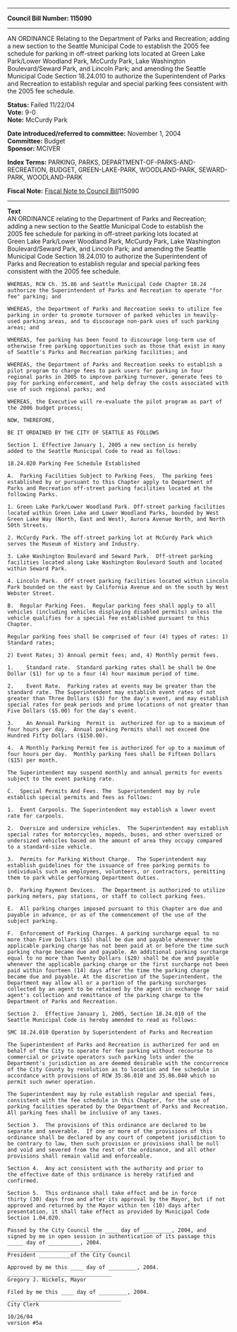 * * * * *  
  
**Council Bill Number: [](#h0)[](#h2)115090**  
  
* * * * *  
  
AN ORDINANCE Relating to the Department of Parks and Recreation; adding a new section to the Seattle Municipal Code to establish the 2005 fee schedule for parking in off-street parking lots located at Green Lake Park/Lower Woodland Park, McCurdy Park, Lake Washington Boulevard/Seward Park, and Lincoln Park; and amending the Seattle Municipal Code Section 18.24.010 to authorize the Superintendent of Parks and Recreation to establish regular and special parking fees consistent with the 2005 fee schedule.  
  
**Status:** Failed 11/22/04   
**Vote:** 9-0   
**Note:** McCurdy Park  
  
  
**Date introduced/referred to committee:** November 1, 2004   
**Committee:** Budget   
**Sponsor:** MCIVER   
  
**Index Terms:** PARKING, PARKS, DEPARTMENT-OF-PARKS-AND-RECREATION, BUDGET, GREEN-LAKE-PARK, WOODLAND-PARK, SEWARD-PARK, WOODLAND-PARK  
  
**Fiscal Note:** [Fiscal Note to Council Bill](http://clerk.seattle.gov/~public/fnote/115090.htm)[](#h1)[](#h3)115090  
  
* * * * *  
  
**Text**  
    AN ORDINANCE relating to the Department of Parks and Recreation;  
    adding a new section to the Seattle Municipal Code to establish the  
    2005 fee schedule for parking in off-street parking lots located at  
    Green Lake Park/Lower Woodland Park, McCurdy Park, Lake Washington  
    Boulevard/Seward Park, and Lincoln Park; and amending the Seattle  
    Municipal Code Section 18.24.010 to authorize the Superintendent of  
    Parks and Recreation to establish regular and special parking fees  
    consistent with the 2005 fee schedule.  
  
    WHEREAS, RCW Ch. 35.86 and Seattle Municipal Code Chapter 18.24  
    authorize the Superintendent of Parks and Recreation to operate "for  
    fee" parking; and  
  
    WHEREAS, the Department of Parks and Recreation seeks to utilize fee  
    parking in order to promote turnover of parked vehicles in heavily-  
    used parking areas, and to discourage non-park uses of such parking  
    areas; and  
  
    WHEREAS, fee parking has been found to discourage long-term use of  
    otherwise free parking opportunities such as those that exist in many  
    of Seattle's Parks and Recreation parking facilities; and  
  
    WHEREAS, the Department of Parks and Recreation seeks to establish a  
    pilot program to charge fees to park users for parking in four  
    regional parks in 2005 to improve parking turnover, generate fees to  
    pay for parking enforcement, and help defray the costs associated with  
    use of such regional parks; and  
  
    WHEREAS, the Executive will re-evaluate the pilot program as part of  
    the 2006 budget process;  
  
    NOW, THEREFORE,  
  
    BE IT ORDAINED BY THE CITY OF SEATTLE AS FOLLOWS  
  
    Section 1. Effective January 1, 2005 a new section is hereby  
    added to the Seattle Municipal Code to read as follows:  
  
    18.24.020 Parking Fee Schedule Established  
  
    A.  Parking Facilities Subject to Parking Fees.  The parking fees  
    established by or pursuant to this Chapter apply to Department of  
    Parks and Recreation off-street parking facilities located at the  
    following Parks.  
  
    1. Green Lake Park/Lower Woodland Park. Off-street parking facilities  
    located within Green Lake and Lower Woodland Parks, bounded by West  
    Green Lake Way (North, East and West), Aurora Avenue North, and North  
    50th Streets.  
  
    2. McCurdy Park. The off-street parking lot at McCurdy Park which  
    serves the Museum of History and Industry.  
  
    3. Lake Washington Boulevard and Seward Park.  Off-street parking  
    facilities located along Lake Washington Boulevard South and located  
    within Seward Park.  
  
    4. Lincoln Park.  Off street parking facilities located within Lincoln  
    Park bounded on the east by California Avenue and on the south by West  
    Webster Street.  
  
    B.  Regular Parking Fees.  Regular parking fees shall apply to all  
    vehicles (including vehicles displaying disabled permits) unless the  
    vehicle qualifies for a special fee established pursuant to this  
    Chapter.  
  
    Regular parking fees shall be comprised of four (4) types of rates: 1)  
    Standard rates;  
  
    2) Event Rates; 3) Annual permit fees; and, 4) Monthly permit fees.  
  
    1.    Standard rate.  Standard parking rates shall be shall be One  
    Dollar ($1) for up to a four (4) hour maximum period of time.  
  
    2.    Event Rate.  Parking rates at events may be greater than the  
    standard rate. The Superintendent may establish event rates of not  
    greater than Three Dollars ($3) for the day's event, and may establish  
    special rates for peak periods and prime locations of not greater than  
    Five Dollars ($5.00) for the day's event.  
  
    3.    An Annual Parking  Permit is  authorized for up to a maximum of  
    four hours per day.  Annual parking Permits shall not exceed One  
    Hundred Fifty Dollars ($150.00).  
  
    4.  A Monthly Parking Permit fee is authorized for up to a maximum of  
    four hours per day.  Monthly parking fees shall be Fifteen Dollars  
    ($15) per month.  
  
    The Superintendent may suspend monthly and annual permits for events  
    subject to the event parking rate.  
  
    C.  Special Permits And Fees. The  Superintendent may by rule  
    establish special permits and fees as follows:  
  
    1.  Event Carpools. The Superintendent may establish a lower event  
    rate for carpools.  
  
    2.  Oversize and undersize vehicles.  The Superintendent may establish  
    special rates for motorcycles, mopeds, buses, and other oversized or  
    undersized vehicles based on the amount of area they occupy compared  
    to a standard-size vehicle.  
  
    3.  Permits for Parking Without Charge.  The Superintendent may  
    establish guidelines for the issuance of free parking permits to  
    individuals such as employees, volunteers, or contractors, permitting  
    them to park while performing Department duties.  
  
    D.  Parking Payment Devices.  The Department is authorized to utilize  
    parking meters, pay stations, or staff to collect parking fees.  
  
    E.  All parking charges imposed pursuant to this Chapter are due and  
    payable in advance, or as of the commencement of the use of the  
    subject parking.  
  
    F.  Enforcement of Parking Charges. A parking surcharge equal to no  
    more than Five Dollars ($5) shall be due and payable whenever the  
    applicable parking charge has not been paid at or before the time such  
    parking charge became due and payable. An additional parking surcharge  
    equal to no more than Twenty Dollars ($20) shall be due and payable  
    whenever the applicable parking charge or the first surcharge not been  
    paid within fourteen (14) days after the time the parking charge  
    became due and payable. At the discretion of the Superintendent, the  
    Department may allow all or a portion of the parking surcharges  
    collected by an agent to be retained by the agent in exchange for said  
    agent's collection and remittance of the parking charge to the  
    Department of Parks and Recreation.  
  
    Section 2.  Effective January 1, 2005, Section 18.24.010 of the  
    Seattle Municipal Code is hereby amended to read as follows:  
  
    SMC 18.24.010 Operation by Superintendent of Parks and Recreation  
  
    The Superintendent of Parks and Recreation is authorized for and on  
    behalf of the City to operate for fee parking without recourse to  
    commercial or private operators such parking lots under the  
    Department's jurisdiction as are deemed desirable with the concurrence  
    of the City County by resolution as to location and fee schedule in  
    accordance with provisions of RCW 35.86.010 and 35.86.040 which so  
    permit such owner operation.  
  
    The Superintendent may by rule establish regular and special fees,  
    consistent with the fee schedule in this Chapter, for the use of  
    parking facilities operated by the Department of Parks and Recreation.  
    All parking fees shall be inclusive of any taxes.  
  
    Section 3.  The provisions of this ordinance are declared to be  
    separate and severable.  If one or more of the provisions of this  
    ordinance shall be declared by any court of competent jurisdiction to  
    be contrary to law, then such provision or provisions shall be null  
    and void and severed from the rest of the ordinance, and all other  
    provisions shall remain valid and enforceable.  
  
    Section 4.  Any act consistent with the authority and prior to  
    the effective date of this ordinance is hereby ratified and  
    confirmed.  
  
    Section 5.  This ordinance shall take effect and be in force  
    thirty (30) days from and after its approval by the Mayor, but if not  
    approved and returned by the Mayor within ten (10) days after  
    presentation, it shall take effect as provided by Municipal Code  
    Section 1.04.020.  
  
    Passed by the City Council the ____ day of _________, 2004, and  
    signed by me in open session in authentication of its passage this  
    _____ day of __________, 2004.  
    _________________________________  
    President __________of the City Council  
  
    Approved by me this ____ day of _________, 2004.  
    _________________________________  
    Gregory J. Nickels, Mayor  
  
    Filed by me this ____ day of _________, 2004.  
    ____________________________________  
    City Clerk  
  
    10/26/04  
    version #5a  
